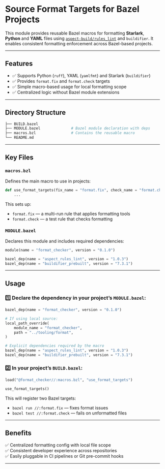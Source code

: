 
# Source Format Targets for Bazel Projects

This module provides reusable Bazel macros for formatting **Starlark**, **Python** and **YAML** files 
using [`aspect-build/rules_lint`](https://github.com/aspect-build/rules_lint) and `buildifier`. It enables 
consistent formatting enforcement across Bazel-based projects.

---

## Features

- ✅ Supports Python (`ruff`), YAML (`yamlfmt`) and Starlark (`buildifier`)
- ✅ Provides `format.fix` and `format.check` targets
- ✅ Simple macro-based usage for local formatting scope
- ✅ Centralized logic without Bazel module extensions

---

## Directory Structure

```bash
├── BUILD.bazel               
├── MODULE.bazel              # Bazel module declaration with deps
├── macros.bzl                # Contains the reusable macro
└── README.md
```

---

## Key Files

### `macros.bzl`

Defines the main macro to use in projects:

```python
def use_format_targets(fix_name = "format.fix", check_name = "format.check"):
    ...
```

This sets up:

- `format.fix` — a multi-run rule that applies formatting tools
- `format.check` — a test rule that checks formatting

### `MODULE.bazel`

Declares this module and includes required dependencies:

```python
module(name = "format_checker", version = "0.1.0")

bazel_dep(name = "aspect_rules_lint", version = "1.0.3")
bazel_dep(name = "buildifier_prebuilt", version = "7.3.1")
```

---

## Usage

### 1️⃣ Declare the dependency in your project’s `MODULE.bazel`:

```python
bazel_dep(name = "format_checker", version = "0.1.0")

# If using local source:
local_path_override(
    module_name = "format_checker",
    path = "../tooling/format",
)

# Explicit dependencies required by the macro
bazel_dep(name = "aspect_rules_lint", version = "1.0.3")
bazel_dep(name = "buildifier_prebuilt", version = "7.3.1")
```

### 2️⃣ In your project’s `BUILD.bazel`:

```python
load("@format_checker//:macros.bzl", "use_format_targets")

use_format_targets()
```

This will register two Bazel targets:

- `bazel run //:format.fix` — fixes format issues
- `bazel test //:format.check` — fails on unformatted files

---

## Benefits

✅ Centralized formatting config with local file scope  
✅ Consistent developer experience across repositories  
✅ Easily pluggable in CI pipelines or Git pre-commit hooks

---
